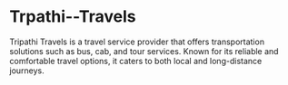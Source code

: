 # Trpathi--Travels
Tripathi Travels is a travel service provider that offers transportation solutions such as bus, cab, and tour services. Known for its reliable and comfortable travel options, it caters to both local and long-distance journeys.

